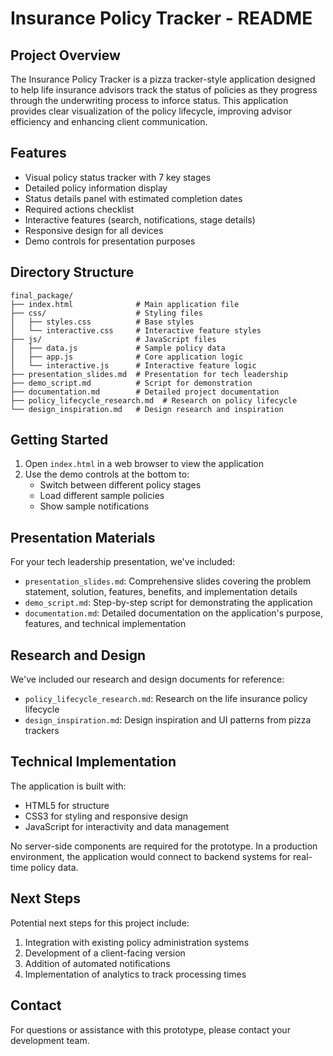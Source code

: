 # Insurance Policy Tracker - README

## Project Overview

The Insurance Policy Tracker is a pizza tracker-style application designed to help life insurance advisors track the status of policies as they progress through the underwriting process to inforce status. This application provides clear visualization of the policy lifecycle, improving advisor efficiency and enhancing client communication.

## Features

- Visual policy status tracker with 7 key stages
- Detailed policy information display
- Status details panel with estimated completion dates
- Required actions checklist
- Interactive features (search, notifications, stage details)
- Responsive design for all devices
- Demo controls for presentation purposes

## Directory Structure

```
final_package/
├── index.html              # Main application file
├── css/                    # Styling files
│   ├── styles.css          # Base styles
│   └── interactive.css     # Interactive feature styles
├── js/                     # JavaScript files
│   ├── data.js             # Sample policy data
│   ├── app.js              # Core application logic
│   └── interactive.js      # Interactive feature logic
├── presentation_slides.md  # Presentation for tech leadership
├── demo_script.md          # Script for demonstration
├── documentation.md        # Detailed project documentation
├── policy_lifecycle_research.md  # Research on policy lifecycle
└── design_inspiration.md   # Design research and inspiration
```

## Getting Started

1. Open `index.html` in a web browser to view the application
2. Use the demo controls at the bottom to:
   - Switch between different policy stages
   - Load different sample policies
   - Show sample notifications

## Presentation Materials

For your tech leadership presentation, we've included:

- `presentation_slides.md`: Comprehensive slides covering the problem statement, solution, features, benefits, and implementation details
- `demo_script.md`: Step-by-step script for demonstrating the application
- `documentation.md`: Detailed documentation on the application's purpose, features, and technical implementation

## Research and Design

We've included our research and design documents for reference:

- `policy_lifecycle_research.md`: Research on the life insurance policy lifecycle
- `design_inspiration.md`: Design inspiration and UI patterns from pizza trackers

## Technical Implementation

The application is built with:

- HTML5 for structure
- CSS3 for styling and responsive design
- JavaScript for interactivity and data management

No server-side components are required for the prototype. In a production environment, the application would connect to backend systems for real-time policy data.

## Next Steps

Potential next steps for this project include:

1. Integration with existing policy administration systems
2. Development of a client-facing version
3. Addition of automated notifications
4. Implementation of analytics to track processing times

## Contact

For questions or assistance with this prototype, please contact your development team.
